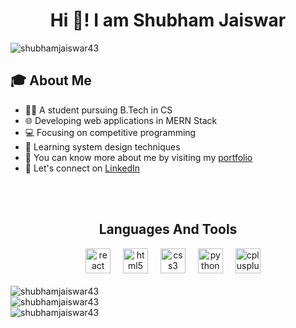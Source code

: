 <h1 align="center">Hi 👋! I am Shubham Jaiswar</h1>
<p align="left"> <img src="https://komarev.com/ghpvc/?username=shubhamjaiswar43&label=Profile%20views&color=0e75b6&style=flat" alt="shubhamjaiswar43" /> </p>

<h2>🎓 About Me</h2>
<ul align="left">
  <li>👨‍🎓 A student pursuing B.Tech in CS</li>
  <li>🌐 Developing web applications in MERN Stack</li>
  <li>💻 Focusing on competitive programming</li>
  <li>📘 Learning system design techniques</li>
  <li>📖 You can know more about me by visiting my <a href="https://shubhamjaiswar.netlify.app">portfolio</a></li>
  <li>🤝 Let's connect on <a href="https://linkedin.com/in/shubhamjaiswar">LinkedIn</a></li>
</ul>
<br>

<br>

<div align='center'>
  <h2>Languages And Tools</h2>
  <img width="12" />
  <img src="https://cdn.jsdelivr.net/gh/devicons/devicon/icons/react/react-original.svg" height="40" alt="react logo"  />
  <img width="12" />
  <img src="https://cdn.jsdelivr.net/gh/devicons/devicon/icons/html5/html5-original.svg" height="40" alt="html5 logo"  />
  <img width="12" />
  <img src="https://cdn.jsdelivr.net/gh/devicons/devicon/icons/css3/css3-original.svg" height="40" alt="css3 logo"  />
  <img width="12" />
  <img src="https://cdn.jsdelivr.net/gh/devicons/devicon/icons/python/python-original.svg" height="40" alt="python logo"  />
  <img width="12" />
  <img src="https://cdn.jsdelivr.net/gh/devicons/devicon/icons/cplusplus/cplusplus-original.svg" height="40" alt="cplusplus logo"  />
</div>
<br>


  <img align="center" src="https://github-readme-streak-stats.herokuapp.com/?user=shubhamjaiswar43&" alt="shubhamjaiswar43" />
  <br>
  <img align="center" src="https://github-readme-stats.vercel.app/api?username=shubhamjaiswar43&show_icons=true&locale=en" alt="shubhamjaiswar43" />
  <br>
  <img align="center" src="https://github-readme-stats.vercel.app/api/top-langs?username=shubhamjaiswar43&show_icons=true&locale=en&layout=compact" alt="shubhamjaiswar43" />

